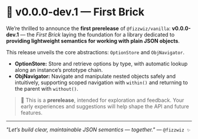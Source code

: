 # 🧱 v0.0.0-dev.1 — First Brick

We’re thrilled to announce the **first prerelease** of `@fizzwiz/vanilla`: **v0.0.0-dev.1** — the *First Brick* laying the foundation for a library dedicated to **providing lightweight semantics for working with plain JSON objects**.

This release unveils the core abstractions: `OptionStore` and `ObjNavigator`.

* **OptionStore:** Store and retrieve options by type, with automatic lookup along an instance’s prototype chain.
* **ObjNavigator:** Navigate and manipulate nested objects safely and intuitively, supporting scoped navigation with `within()` and returning to the parent with `without()`.

> 🧪 This is a **prerelease**, intended for exploration and feedback. Your early experiences and suggestions will help shape the API and future features.

---

*"Let’s build clear, maintainable JSON semantics — together."*
— `@fizzwiz ✨`
